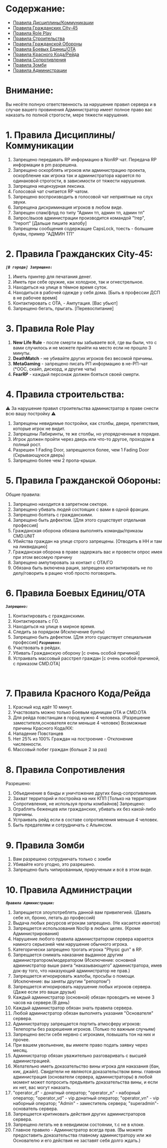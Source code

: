 # Содержание:
* [Правила Дисциплины/Коммуникации](#COMMUNICATION)
* [Правила Гражданских City-45](#CITIZENRULES)
* [Правила Role Play](#RP)
* [Правила Строительства](#BUILDING)
* [Правила Гражданской Обороны](#CP)
* [Правила Боевых Единиц/ОТА](#OTA)
* [Правила Красного Кода/Рейда](#REDRULES)
* [Правила Сопротивления](#REBELS)
* [Правила Зомби](#ZOMBIE)
* [Правила Администрации](#ADMIN)


# Внимание:
Вы несёте полную ответственность за нарушение правил сервера 
и в случае вашего провинения Администратор имеет полное право вас наказать по полной строгости, мере тяжести нарушения.


<a name="COMMUNICATION"></a>
# 1. Правила Дисциплины/Коммуникации 
1. Запрещено передавать RP информацию в NonRP чат. Передача RP информации в pm разрешена.
2. Запрещено оскорблять игроков или администрацию проекта, оскорбление как игрока так и администратора карается по одинаковой строгости, в зависимости от тяжести нарушения.
3. Запрещена нецензурная лексика.
4. Голосовой чат считается RP чатом.
5. Запрещено воспроизводить в голосовой чат неприятные на слух звуки.
6. Запрещена дискриминация игроков в любом виде.
7. Запрещен спам/флуд по типу "Админ тп, админ тп, админ тп"
8. Запрос/вызов администрации производится командой "!rep", "!report" [Дальше пишите жалобу]
9. Запрещены сообщения содержащие CapsLock, тоесть - большие буквы, пример "АДМИН ТП"


<a name="CITIZENRULES"></a>
# 2. Правила Гражданских City-45: 
_**`[В городе] Запрещено:`**_
1. Иметь принтер для печатания денег.
2. Иметь при себе оружие, как холодное, так и огнестрельное.
3. Находиться на улице в тёмное время суток.
4. Находиться в рабочей одежде у себя дома. [Быть в профессии ДСП в не рабочее время]
5. Контактировать с ОТА, - Ампутация. [Вас убьют]
6. Запрещено бегать, прыгать.  [Перевоспитание]

<a name="RP"></a>
# 3. Правила Role Play
1. **New Life Rule** - после смерти вы забываете всё, где вы были, что с вами случилось и не можете прийти на место если не прошло 3 минуты.
2. **DeathMatch** - не убивайте других игроков без весомой причины.
3. **MetaGaming** - запрещено писать  РП информацию в не-РП-чат (*OOC, скайп, дискорд, и другие чаты)
4. **FearRP** - каждый персонаж должен бояться своей смерти.

<a name="BUILDING"></a>
# 4. Правила строительства: 
⚠ За нарушение правил строительства администратор в праве снести всю вашу постройку ⚠

1. Запрещены невидимые постройки, как столбы, двери, препятствия, которые игрок не видит.
2. Запрещены Лабиринты, те же столбы, но упорядоченные в порядке.
3. Игрок должен пройти через дверь или что-то другое, проходом в полный рост.
4. Разрешен 1 Fading Door, запрещаются более, чем 1 Fading Door (Скрывающуюся дверь)
5. Запрещено более чем 2 пропа-крыши.

<a name="CP"></a>
# 5. Правила Гражданской Обороны: 
Общие правила:
1. Запрещено находится в запретном секторе.
2. Запрещено убивать людей состоящих с вами в одной фракции.
3. Запрещено болтать с гражданскими.
4. Запрещено быть дефектом. [Для этого существует отдельная профессия]
5. Гражданская оборона обязана выполнять команды/приказы CMD.UNIT
6. Убийства граждан на улице строго запрещены. [Отводить в НН и там на ликвидацию] 
7. Гражданская оборона в праве задержать вас и провести опрос имея при этом весомую причину
8. Запрещено ампутировать за контакт с ОТА/ГО
9. Обязана быть включена рация, запрещено контактировать не по делу/говорить в рацию чтоб просто поговорить.

<a name="OTA"></a>
# 6. Правила Боевых Единиц/ОТА 
_**`Запрещено:`**_
1. Контактировать с гражданскими.
2. Контактировать с ГО.
3. Находиться на улице в мирное время.
4. Следить за порядком (Исключение бунты)
5. Запрещено быть дефектом. [Для этого существует специальная профессия]
_**`Разрешено:`**_
6. Участвовать в рейдах.
7. Убивать Гражданскую оборону [с очень особой причиной]
8. Устраивать массовый расстрел граждан [с очень особой причиной, с приказом CMD.OTA]
<br>

<a name="REDRULES"></a>
# 7. Правила Красного Кода/Рейда 
1. Красный код идёт 10 минут. 
2. Участвовать можно только Боевым единицам OTA и CMD.OTA
3. Для рейда повстанцам в город нужно 4 человека. (Разрешение заместителя,основателя если меньше 4 человек)
Возможные причины Красного Кода/КК:
1. Нападение Повстанцев
2. Нет 25% из 100% Граждан на построение - Отклонение численности.
3. Массовый побег граждан (больше 2 за раз)

<a name="REBELS"></a>
# 8. Правила Сопротивления 
Разрешено:
1. Объединение в банды и уничтожение других банд-сопротивления.
2. Захват территорий и постройка на них КПП [Только на территории Сопротивления, не используя пропы комбайнов]
Запрещено:
1. Ограблять беженцев или гражданских, убивать их без какой-либо причины.
2. Устраивать рейд если в составе сопротивления меньше 4 человек.
3. Быть предателям и сотрудничать с Альянсом.

<a name="ZOMBIE"></a>
# 9. Правила Зомби
1. Вам разрешено сотрудничать только с зомби
2. Убивайте кого угодно, это разрешено.
3. Запрещено быть чипированным, прирученым и всё в этом виде.

<a name="ADMIN"></a>
# 10. Правила Администрации 
_**`Правила Администрации:`**_
1. Запрещается злоупотреблять данной вам привилегией. (Давать себе хп, броню, летать до профессий)
2. Выдача любых ресурсов игрокам запрещено. (Не касается ивентов)
3. Запрещается использования Noclip в любых целях. (Кроме
Администрирования)
4. Нарушение любого правила администратором сервера
карается намного серьезней чем нарушение обычного игрока.
5. Категорически запрещено трогать игрока "Physic gun" в RP.
6. Запрещается снимать наказание выданное другим администратором/модератором 
(Исключение: основной администратор выше ранга “наказывающего” администратора, имев док-ву того, что наказующий администратор не прав.)
7. Запрещается игнорировать жалобы, просьбы о помощи.
(Исключение: вы заняты другим "репортом")
8. Запрещается игнорировать нарушение любых игроков
сервера. (Даже если это ваши друзья)
9. Каждый администратор (основной) обязан проводить не менее
3 часов на сервере.(В день)
10. Каждый администратор обязан знать правила сервера.
11. Любой администратор обязан выполнять указания
"Основателя" сервера.
12. Администратору запрещается портить атмосферу игроков:
Телепорты без разрешения игроков. (Только по важным случьям)
13. Запрещено вести себя нервно с игроками, повышать тон на них и прочее.
14. При вашем увольнение, вы имеете право подать заявку через месяц.
15. Администратор обязан уважительно разговаривать с высшей администрацией.
16. Желательно иметь доказательство вины игрока для наказания (бан, кик, джайл). Свидетели не являются доказательством вины. главная администрация (основатели сервера, администраторы) в любой момент может попросить предъявить доказательства вины, и если их нет, вас могут наказать.
17. "operator_d" - донатный оператор; "operator_n" - наборный оператор; "operator_vd" - vip донатный оператор; "operator_vn" - vip наборный оператор; "Admin" - заместитель сервера; "superadmin"- основатель сервера. 
18. Запрещается критиковать действия других администраторов сервера.
19. Запрещено летать не в невидимом состоянии, т.с не в клоке. 
20. Главное правило - Администратор всегда прав. (Вы можете предоставить доказательства главному администратору или же Основателю и его действия не заставят себя долго ждать.)

